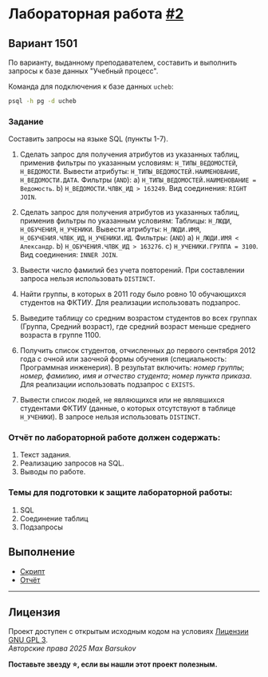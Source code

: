 # Лабораторная работа [#2](https://se.ifmo.ru/courses/db#lab2)

## Вариант 1501

По варианту, выданному преподавателем, составить и выполнить запросы к базе данных "Учебный процесс".

Команда для подключения к базе данных `ucheb`:

```bash
psql -h pg -d ucheb
```

### Задание

Составить запросы на языке SQL (пункты 1-7).

1. Сделать запрос для получения атрибутов из указанных таблиц, применив фильтры по указанным условиям:
`Н_ТИПЫ_ВЕДОМОСТЕЙ`, `Н_ВЕДОМОСТИ`.
Вывести атрибуты: `Н_ТИПЫ_ВЕДОМОСТЕЙ.НАИМЕНОВАНИЕ`, `Н_ВЕДОМОСТИ.ДАТА`.
Фильтры (`AND`):
a) `Н_ТИПЫ_ВЕДОМОСТЕЙ.НАИМЕНОВАНИЕ = Ведомость`.
b) `Н_ВЕДОМОСТИ.ЧЛВК_ИД > 163249`.
Вид соединения: `RIGHT JOIN`.

2. Сделать запрос для получения атрибутов из указанных таблиц, применив фильтры по указанным условиям:
Таблицы: `Н_ЛЮДИ`, `Н_ОБУЧЕНИЯ`, `Н_УЧЕНИКИ`.
Вывести атрибуты: `Н_ЛЮДИ.ИМЯ`, `Н_ОБУЧЕНИЯ.ЧЛВК_ИД`, `Н_УЧЕНИКИ.ИД`.
Фильтры: (`AND`)
a) `Н_ЛЮДИ.ИМЯ < Александр`.
b) `Н_ОБУЧЕНИЯ.ЧЛВК_ИД > 163276`.
c) `Н_УЧЕНИКИ.ГРУППА = 3100`.
Вид соединения: `INNER JOIN`.

3. Вывести число фамилий без учета повторений. При составлении запроса нельзя использовать `DISTINCT`.

4. Найти группы, в которых в 2011 году было ровно 10 обучающихся студентов на ФКТИУ. Для реализации использовать подзапрос.

5. Выведите таблицу со средним возрастом студентов во всех группах (Группа, Средний возраст), где средний возраст меньше среднего возраста в группе 1100.

6. Получить список студентов, отчисленных до первого сентября 2012 года с очной или заочной формы обучения (специальность: Программная инженерия). В результат включить: *номер группы*; *номер, фамилию, имя и отчество студента*; *номер пункта приказа*. Для реализации использовать подзапрос с `EXISTS`.

7. Вывести список людей, не являющихся или не являвшихся студентами ФКТИУ (данные, о которых отсутствуют в таблице `Н_УЧЕНИКИ`). В запросе нельзя использовать `DISTINCT`.

### Отчёт по лабораторной работе должен содержать:

1. Текст задания.
2. Реализацию запросов на SQL.
3. Выводы по работе.

### Темы для подготовки к защите лабораторной работы:

1. SQL
2. Соединение таблиц
3. Подзапросы

## Выполнение

- [Скрипт](./script.sql)
- [Отчёт](./docs/report.pdf)

---

## Лицензия <a name="license"></a>

Проект доступен с открытым исходным кодом на условиях [Лицензии GNU GPL 3](https://opensource.org/license/gpl-3-0/). \
*Авторские права 2025 Max Barsukov*

**Поставьте звезду :star:, если вы нашли этот проект полезным.**
